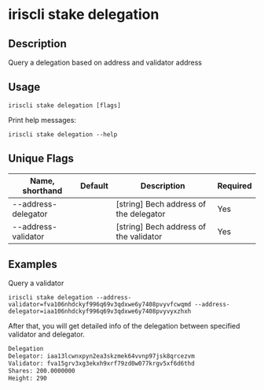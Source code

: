 # iriscli stake delegation

## Description

Query a delegation based on address and validator address

## Usage

```
iriscli stake delegation [flags]
```
Print help messages:
```
iriscli stake delegation --help
```

## Unique Flags

| Name, shorthand       | Default                    | Description                                                          | Required |
| --------------------- | -------------------------- | -------------------------------------------------------------------- | -------- |
| --address-delegator   |                            | [string] Bech address of the delegator                               | Yes      |
| --address-validator   |                            | [string] Bech address of the validator                               | Yes      |

## Examples

Query a validator
```
iriscli stake delegation --address-validator=fva106nhdckyf996q69v3qdxwe6y7408pvyvfcwqmd --address-delegator=iaa106nhdckyf996q69v3qdxwe6y7408pvyvyxzhxh

```

After that, you will get detailed info of the delegation between specified validator and delegator.

```txt
Delegation
Delegator: iaa13lcwnxpyn2ea3skzmek64vvnp97jsk8qrcezvm
Validator: fva15grv3xg3ekxh9xrf79zd0w077krgv5xf6d6thd
Shares: 200.0000000
Height: 290
```
